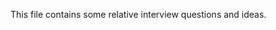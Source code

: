 This file contains some relative interview questions and ideas.
 
      
  
 
 
 
         
        
